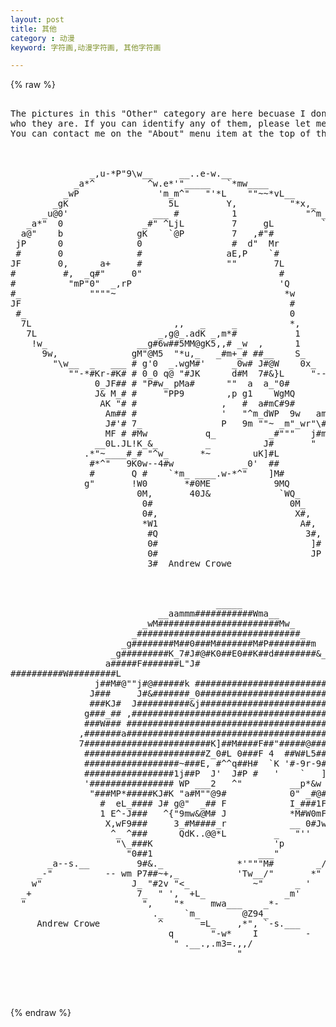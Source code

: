 ```yaml
---
layout: post
title: 其他
category : 动漫
keyword: 字符画,动漫字符画, 其他字符画

---
```

{% raw %}
<pre>

The pictures in this "Other" category are here becuase I don't know 
who they are. If you can identify any of them, please let me know. 
You can contact me on the "About" menu item at the top of the page.



               _,u-*P"9\w__     __..e-w.__                                 
            _a*^          ^w.e*'"_____   `*mw____                          
          _wP               'm_m^"   "'*L    ""~~*vL__                     
        _gK                   5L         Y,          "*x,_                 
      _u@0'                ___ #          1             "^m_               
   _a*"  0               _#" ^LjL         7     gL         `#r--x,_        
  a@"    b              gK    `@P         7   ,#"#           \_  "^w       
 jP      0              0                 #  d"  Mr            ",   9w     
 #       0              #                aE,P    `#              #,  *#w   
JF       0,      a+     #                ""       7L              9,   "g_ 
#         #,  _q#"     0"                          #               9_    Q 
#          "mP"0"  _,rP                            'Q             __7w   0 
#_             """"~                                *w             P#MW  E 
JF                                                   #               ?L  *K
 #_                                                  0                 aw# 
  7L                           ,,   _     _          *,         __       #'
   7L                       _,g@_.adK _,m*#           1         #^6,     5_
    !w_                 __g#6w##5MM@gK5,,# _w  ,      1        g'  9,     0
      9w,              gM"@M5  "*u,_   _#m+_# ##__    S_      _#   JFam,  5
        "\w__  _   ___ # g'0  _.wgM#'     _0w# J#@W    0x_  _J@     ## '# d
           ""-*#Kr-#K# # 0_0 q@ "#JK      d#M  7#&}L     "--P       J#r 9g#
                0_JF## # "P#w_ pMa#      ""  a  a_"0#               jF   d"
                J& M_# #     "PP9        ,p g1    WgMQ             a#L _#" 
                 AK "# #                ,   #  a#mC#9#            d'JL/"   
                  Am## #                '   "^m_dWP  9w   am    a#~ -"   : 
                  J#'# 7_               P   9m ""~ _m"_wr"\# _pP"          
                  MF # #Mw           q_          _#"""   j#m^"             
                __0L.JL!K_&_         _          J#       "                 
              .*"~____#_# "^w_      *~        uK]#L                        
               #*^"   9K0w--4#w             _0'  ##                        
               #       Q #    `*m_ ____.w-*^"    ]M#                       
              g"       !W0       *#0ME            9MQ                      
                        0M,       40J&             `WQ_                    
                         0#                          0M_                   
                         0#,                          X#,                  
                         *W1                           A#,                 
                          #Q                            3#,                
                          0#                             ]#                
                          0#                             JP                
                          3#  Andrew Crowe                                 
                                                                           


                                       _____                          
                            __aammm###########Wma__                   
                         _wM#######################Mw_                
                       _###############################_              
                     _g########M##0###M#######M#P########m            
                   _g#########K_7#J#@#K0##E0##K##d########&_          
                  a#####F#######L"J#&#10##########W#########L         
                j##M#@""j#@######k ###########################g_      
               J###     J#&#######_0###########################&      
               ###KJ#  J##########&j############################L     
              g###_## ,#########################################L     
              ###W### ###########################################     
             ,#######a###########################################     
             7########################K]##M####F##"#####@########     
              #######################Z_0#L 0###F 4  ##W#L5#######     
              ##################~###E, #^^q##H#  `K '#-9r-9#M####     
              #################1j##P  J'  J#P #   '    `   ]F0###     
              '################ WP ___2   ^"         __p*&w _ ###     
               "###MP*#####KJ#K "a#M""@9#            0" _#@# J###     
                 #  eL_#### J# g@"  _## F            I_###1F I10L     
                 1 E^-J###   ^{"9mw&@M# J            *M#W0mF I1"      
                  X,wF9###     3_#M####_r            __ 0#Jw 0        
                   ^_ ^###      QdK..@@*L         _   "''    I        
                    "\_###K                       'p         f        
                      "0##1                    ___"         +         
       _a--s.__         9#&._              *'"""M#        _/          
     _-"          -- wm P7##~+,_           'Tw__/"       *"           
    w"                 J_ "#2v "<_            ~"      _ '             
  _+                    7_  " ',  +L_               _m'               
  "                      ",    "*     mwa___    _*-                   
                           ._    `m_        @Z94_                     
     Andrew Crowe           ^       =L_    ,*", `-s.___               
                              q       "-w*    I         -             
                               " .__.,.m3=.,,/                        
                                           "                          
                                                                      


 </pre>
{% endraw %}
